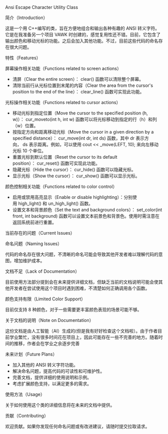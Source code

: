 Ansi Escape Character Utility Class
 
简介（Introduction）
 
这是一个用 C++编写的类，旨在方便地组合和输出各种有趣的 ANSI 转义字符。它是在我准备另一个项目 VAWK 时创建的，感觉复用性还不错。目前，它包含了输出颜色和移动光标的功能。之后会加入其他功能。不过，目前这些代码的命名存在很大问题。
 
特性（Features）
 
屏幕操作相关功能（Functions related to screen actions）
 
- 清屏（Clear the entire screen）： clear() 函数可以清除整个屏幕。
- 清除当前行从光标位置到末尾的内容（Clear the area from the cursor's position to the end of the line）： clear_line() 函数可实现此功能。
 
光标操作相关功能（Functions related to cursor actions）
 
- 移动光标到指定位置（Move the cursor to the specified position (h, w)）： cur_moveto(int h, int w) 函数可以将光标移动到指定的行（h）和列（w）位置。
- 按指定方向和距离移动光标（Move the cursor in a given direction by a specified distance）： cur_move(int dr, int ds) 函数，其中 dr 表示方向， ds 表示距离。例如，可以使用 cout << _move(LEFT, 10); 来向左移动光标 10 个单位。
- 重置光标到默认位置（Reset the cursor to its default position）： cur_reset() 函数可实现此功能。
- 隐藏光标（Hide the cursor）： cur_hide() 函数可以隐藏光标。
- 显示光标（Show the cursor）： cur_show() 函数可以显示光标。
 
颜色控制相关功能（Functions related to color control）
 
- 启用或禁用高亮显示（Enable or disable highlighting）：分别使用 high_light() 和 un_high_light() 函数。
- 设置文本和背景颜色（Set the text and background colors）： set_color(int front, int background) 函数可以设置文本前景色和背景色。使用时需注意在返回系统前进行重置。
 
当前存在的问题（Current Issues）
 
命名问题（Naming Issues）
 
代码的命名存在很大问题，不清晰的命名可能会导致其他开发者难以理解代码的意图，增加维护成本。
 
文档不足（Lack of Documentation）
 
目前使用方法部分提到会在未来提供详细文档，但缺乏当前的文档说明可能会使其他开发者在尝试使用这个项目时遇到困难，不清楚如何正确调用各个函数。
 
颜色支持有限（Limited Color Support）
 
目前仅支持 8 种颜色，对于一些需要更丰富颜色表现的场景可能不够。
 
关于文档的说明（Note on Documentation）
 
这份文档是由人工智能（AI）生成的(但是我有好好检查这个文档啦）。由于作者目前学业繁忙，没有很多时间花在项目上，因此可能存在一些不完善的地方。随着时间的推移，作者会在学业之余逐步完善
 
未来计划（Future Plans）
 
- 加入其他的 ANSI 转义字符功能。
- 解决命名问题，提高代码的可读性和可维护性。
- 完善文档，提供详细的使用说明和示例。
- 考虑扩展颜色支持，以满足更多的需求。
 
使用方法（Usage）
 
关于如何使用这个类的详细信息将在未来的文档中提供。
 
贡献（Contributing）
 
欢迎贡献。如果你发现任何命名问题或有改进建议，请随时提交拉取请求。
